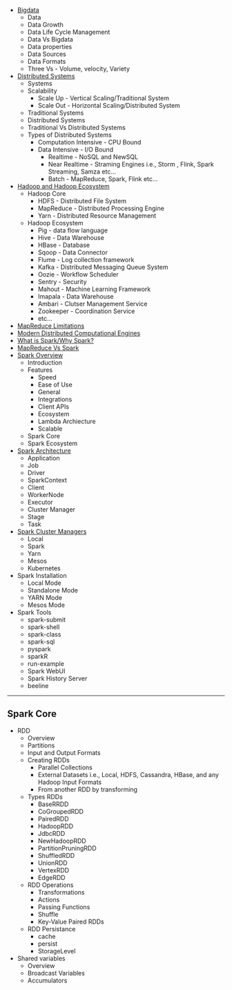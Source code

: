 * [Bigdata](https://github.com/malli3131/Spark_Tutorial/blob/master/Spark_Index.md)
  * Data
  * Data Growth
  * Data Life Cycle Management
  * Data Vs Bigdata
  * Data properties
  * Data Sources
  * Data Formats
  * Three Vs - Volume, velocity, Variety
* [Distributed Systems](https://github.com/malli3131/Spark_Tutorial/blob/master/Spark_Index.md)
  * Systems
  * Scalability
    * Scale Up - Vertical Scaling/Traditional System
    * Scale Out - Horizontal Scaling/Distributed System
  * Traditional Systems
  * Distributed Systems
  * Traditional Vs Distributed Systems
  * Types of Distributed Systems
    * Computation Intensive - CPU Bound
    * Data Intensive - I/O Bound
      * Realtime - NoSQL and NewSQL
      * Near Realtime - Straming Engines i.e., Storm , Flink, Spark Streaming, Samza etc...
      * Batch - MapReduce, Spark, Flink etc...
* [Hadoop and Hadoop Ecosystem](https://github.com/malli3131/Spark_Tutorial/blob/master/Spark_Index.md)
  * Hadoop Core
    * HDFS - Distributed File System
    * MapReduce - Distributed Processing Engine
    * Yarn - Distributed Resource Management
  * Hadoop Ecosystem
    * Pig - data flow language
    * Hive - Data Warehouse
    * HBase - Database
    * Sqoop - Data Connector
    * Flume - Log collection framework
    * Kafka - Distributed Messaging Queue System
    * Oozie - Workflow Scheduler
    * Sentry - Security
    * Mahout - Machine Learning Framework
    * Imapala - Data Warehouse
    * Ambari - Clutser Management Service
    * Zookeeper - Coordination Service
    * etc...
* [MapReduce Limitations](https://github.com/malli3131/Spark_Tutorial/blob/master/Spark/Core/MapReduce_Limitations.md)
* [Modern Distributed Computational Engines](https://github.com/malli3131/Spark_Tutorial/blob/master/Spark_Index.md)
* [What is Spark/Why Spark?](https://github.com/malli3131/Spark_Tutorial/blob/master/Spark_Index.md)
* [MapReduce Vs Spark](https://github.com/malli3131/Spark_Tutorial/blob/master/Spark/Core/MapReduce_Spark.md)
* [Spark Overview](https://github.com/malli3131/Spark_Tutorial/blob/master/Spark_Index.md)
  * Introduction
  * Features
    * Speed
    * Ease of Use
    * General
    * Integrations
    * Client APIs
    * Ecosystem
    * Lambda Archiecture
    * Scalable
  * Spark Core
  * Spark Ecosystem
* [Spark Architecture](https://github.com/malli3131/Spark_Tutorial/blob/master/Spark/Core/Spark_Architecture.md)
  * Application
  * Job
  * Driver
  * SparkContext
  * Client
  * WorkerNode
  * Executor
  * Cluster Manager
  * Stage
  * Task
* [Spark Cluster Managers](https://github.com/malli3131/Spark_Tutorial/blob/master/Spark/Core/Cluster_Managers.md)
  * Local
  * Spark
  * Yarn
  * Mesos
  * Kubernetes
* Spark Installation
  * Local Mode
  * Standalone Mode
  * YARN Mode
  * Mesos Mode
* Spark Tools
  * spark-submit
  * spark-shell
  * spark-class
  * spark-sql
  * pyspark
  * sparkR
  * run-example
  * Spark WebUI
  * Spark History Server
  * beeline
*********************************************
## Spark Core
* RDD
  * Overview
  * Partitions
  * Input and Output Formats
  * Creating RDDs
    * Parallel Collections
    * External Datasets i.e., Local, HDFS, Cassandra, HBase, and any Hadoop Input Formats
    * From another RDD by transforming
  * Types RDDs
    * BaseRRDD
    * CoGroupedRDD
    * PairedRDD
    * HadoopRDD
    * JdbcRDD
    * NewHadoopRDD
    * PartitionPruningRDD
    * ShuffledRDD
    * UnionRDD
    * VertexRDD
    * EdgeRDD
  * RDD Operations
    * Transformations
    * Actions
    * Passing Functions
    * Shuffle
    * Key-Value Paired RDDs
  * RDD Persistance
    * cache
    * persist
    * StorageLevel
* Shared variables
  * Overview
  * Broadcast Variables
  * Accumulators
